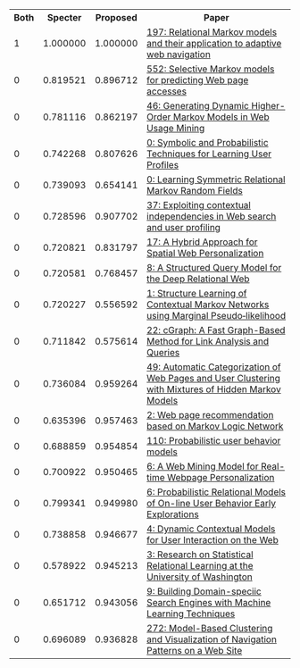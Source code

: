 <html><table><tr>
<th>Both</th>
<th>Specter</th>
<th>Proposed</th>
<th>Paper</th>
</tr>
<tr>
<td>1</td>
<td>1.000000</td>
<td>1.000000</td>
<td><a href="https://www.semanticscholar.org/paper/9e8d1c6f3afdd31ecdcb559a5a4f0d50978efe85">197: Relational Markov models and their application to adaptive web navigation</a></td>
</tr>
<tr>
<td>0</td>
<td>0.819521</td>
<td>0.896712</td>
<td><a href="https://www.semanticscholar.org/paper/f8272918f4d8780d5294d6f56b9af00d87a42bbb">552: Selective Markov models for predicting Web page accesses</a></td>
</tr>
<tr>
<td>0</td>
<td>0.781116</td>
<td>0.862197</td>
<td><a href="https://www.semanticscholar.org/paper/d67db0564421db8653220b0e3dbe28b13fe91dc3">46: Generating Dynamic Higher-Order Markov Models in Web Usage Mining</a></td>
</tr>
<tr>
<td>0</td>
<td>0.742268</td>
<td>0.807626</td>
<td><a href="https://www.semanticscholar.org/paper/ed7784aba48f92c17eec314fb5c5ff6ff6200e34">0: Symbolic and Probabilistic Techniques for Learning User Profiles</a></td>
</tr>
<tr>
<td>0</td>
<td>0.739093</td>
<td>0.654141</td>
<td><a href="https://www.semanticscholar.org/paper/990ab299cc2070683c1d50407fd53b9af97c7d2c">0: Learning Symmetric Relational Markov Random Fields</a></td>
</tr>
<tr>
<td>0</td>
<td>0.728596</td>
<td>0.907702</td>
<td><a href="https://www.semanticscholar.org/paper/5c0d3fbdc2058a974f0663bb4033845501321181">37: Exploiting contextual independencies in Web search and user profiling</a></td>
</tr>
<tr>
<td>0</td>
<td>0.720821</td>
<td>0.831797</td>
<td><a href="https://www.semanticscholar.org/paper/039ece97e62c9b43855958cfd7994000b41174c9">17: A Hybrid Approach for Spatial Web Personalization</a></td>
</tr>
<tr>
<td>0</td>
<td>0.720581</td>
<td>0.768457</td>
<td><a href="https://www.semanticscholar.org/paper/2fb4fcf0a811fe40b2ed9775c5f8c8e82db321da">8: A Structured Query Model for the Deep Relational Web</a></td>
</tr>
<tr>
<td>0</td>
<td>0.720227</td>
<td>0.556592</td>
<td><a href="https://www.semanticscholar.org/paper/c8ac43be2905aa900a0c67075b66874e9e9dd419">1: Structure Learning of Contextual Markov Networks using Marginal Pseudo‐likelihood</a></td>
</tr>
<tr>
<td>0</td>
<td>0.711842</td>
<td>0.575614</td>
<td><a href="https://www.semanticscholar.org/paper/d0810e57ccf14638e55817bad887c677a696842a">22: cGraph: A Fast Graph-Based Method for Link Analysis and Queries</a></td>
</tr>
<tr>
<td>0</td>
<td>0.736084</td>
<td>0.959264</td>
<td><a href="https://www.semanticscholar.org/paper/07981b2b06cb027ee3bcaa2800e98d387d5983cf">49: Automatic Categorization of Web Pages and User Clustering with Mixtures of Hidden Markov Models</a></td>
</tr>
<tr>
<td>0</td>
<td>0.635396</td>
<td>0.957463</td>
<td><a href="https://www.semanticscholar.org/paper/86d227810a78fcdfc0333435ec0fb6599e331fa0">2: Web page recommendation based on Markov Logic Network</a></td>
</tr>
<tr>
<td>0</td>
<td>0.688859</td>
<td>0.954854</td>
<td><a href="https://www.semanticscholar.org/paper/4946e19855194c2123cf2be2c3cce5589a2fc4ae">110: Probabilistic user behavior models</a></td>
</tr>
<tr>
<td>0</td>
<td>0.700922</td>
<td>0.950465</td>
<td><a href="https://www.semanticscholar.org/paper/72e1d659c2dcff1abbe61159f236ba370e8cea62">6: A Web Mining Model for Real-time Webpage Personalization</a></td>
</tr>
<tr>
<td>0</td>
<td>0.799341</td>
<td>0.949980</td>
<td><a href="https://www.semanticscholar.org/paper/d144939eebdfa1b7b31fb3da2468bf1657d88739">6: Probabilistic Relational Models of On-line User Behavior Early Explorations</a></td>
</tr>
<tr>
<td>0</td>
<td>0.738858</td>
<td>0.946677</td>
<td><a href="https://www.semanticscholar.org/paper/8b4cd2078ce1c35e5ae24f0e2134e3257a3c64f1">4: Dynamic Contextual Models for User Interaction on the Web</a></td>
</tr>
<tr>
<td>0</td>
<td>0.578922</td>
<td>0.945213</td>
<td><a href="https://www.semanticscholar.org/paper/f27bcdd3a726318260122f1278e951af87c82865">3: Research on Statistical Relational Learning at the University of Washington</a></td>
</tr>
<tr>
<td>0</td>
<td>0.651712</td>
<td>0.943056</td>
<td><a href="https://www.semanticscholar.org/paper/7584fac8c9ae9b1cbb015efc2f745adb084a9487">9: Building Domain-speciic Search Engines with Machine Learning Techniques</a></td>
</tr>
<tr>
<td>0</td>
<td>0.696089</td>
<td>0.936828</td>
<td><a href="https://www.semanticscholar.org/paper/5896588c5d4f591b170e7959bd47c2acc312b35b">272: Model-Based Clustering and Visualization of Navigation Patterns on a Web Site</a></td>
</tr>
</table></html>
